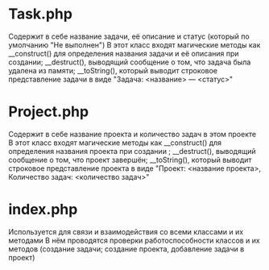 # Task.php
Содержит в себе название задачи, её описание и статус (который по умолчанию "Не выполнен")
В этот класс входят магические методы как __construct() для определения названия задачи и её описания при создании; __destruct(), выводящий сообщение о том, что задача была удалена из памяти;
__toString(), который выводит строковое представление задачи в виде "Задача: <название> — <статус>"

# Project.php
Содержит в себе название проекта и количество задач в этом проекте
В этот класс входят магические методы как __construct() для определения названия проекта при создании ; __destruct(), выводящий сообщение о том, что проект завершён;
__toString(), который выводит строковое представление проекта в виде "Проект: <название проекта>, Количество задач: <количество задач>"

# index.php
Используется для связи и взаимодействия со всеми классами и их методами
В нём проводятся проверки работоспособности классов и их методов (создание задачи; создание проекта, добавление задачи в проект)
